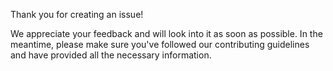 Thank you for creating an issue!

We appreciate your feedback and will look into it as soon as possible. In the meantime, please make sure you've followed our contributing guidelines and have provided all the necessary information.
